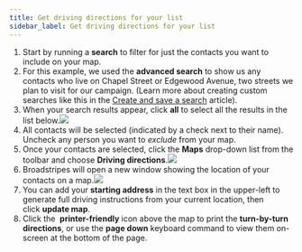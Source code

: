 ```yaml
---
title: Get driving directions for your list
sidebar_label: Get driving directions for your list
---
```


1. Start by running a **search** to filter for just the contacts you want to include on your map.
2. For this example, we used the **advanced search** to show us any contacts who live on Chapel Street or Edgewood Avenue, two streets we plan to visit for our campaign. (Learn more about creating custom searches like this in the [Create and save a search](https://help.broadstripes.com/help-articles/using-broadstripes/customize/create-and-save-a-search/) article).
3. When your search results appear, click **all** to select all the results in the list below.![](/img/getting-started/0406a4b-DrivDirSelectAll.png)
4. All contacts will be selected (indicated by a check next to their name). Uncheck any person you want to _exclude_ from your map.
5. Once your contacts are selected, click the **Maps** drop-down list from the toolbar and choose **Driving directions**.![](/img/getting-started/50d0ce4-DrivDirSelectMap.png)
6. Broadstripes will open a new window showing the location of your contacts on a map.![](/img/getting-started/febebef-MapViewStartAddress.png)
7. You can add your **starting address** in the text box in the upper-left to generate full driving instructions from your current location, then click **update map**.
8. Click the  **printer-friendly** icon above the map to print the **turn-by-turn directions**, or use the **page down** keyboard command to view them on-screen at the bottom of the page.